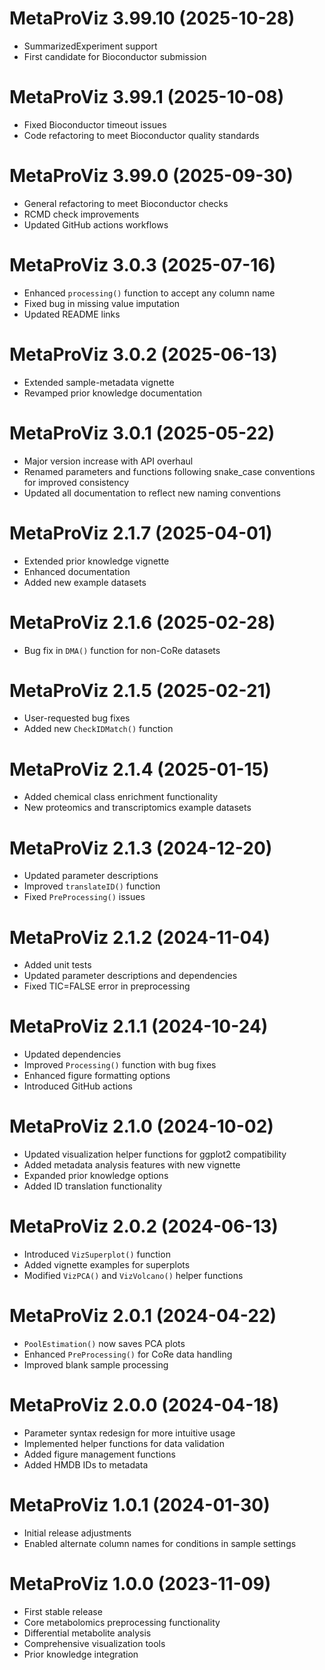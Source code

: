 # MetaProViz 3.99.10 (2025-10-28)

- SummarizedExperiment support
- First candidate for Bioconductor submission

# MetaProViz 3.99.1 (2025-10-08)

- Fixed Bioconductor timeout issues
- Code refactoring to meet Bioconductor quality standards

# MetaProViz 3.99.0 (2025-09-30)

- General refactoring to meet Bioconductor checks
- RCMD check improvements
- Updated GitHub actions workflows

# MetaProViz 3.0.3 (2025-07-16)

- Enhanced `processing()` function to accept any column name
- Fixed bug in missing value imputation
- Updated README links

# MetaProViz 3.0.2 (2025-06-13)

- Extended sample-metadata vignette
- Revamped prior knowledge documentation

# MetaProViz 3.0.1 (2025-05-22)

- Major version increase with API overhaul
- Renamed parameters and functions following snake_case conventions for improved consistency
- Updated all documentation to reflect new naming conventions

# MetaProViz 2.1.7 (2025-04-01)

- Extended prior knowledge vignette
- Enhanced documentation
- Added new example datasets

# MetaProViz 2.1.6 (2025-02-28)

- Bug fix in `DMA()` function for non-CoRe datasets

# MetaProViz 2.1.5 (2025-02-21)

- User-requested bug fixes
- Added new `CheckIDMatch()` function

# MetaProViz 2.1.4 (2025-01-15)

- Added chemical class enrichment functionality
- New proteomics and transcriptomics example datasets

# MetaProViz 2.1.3 (2024-12-20)

- Updated parameter descriptions
- Improved `translateID()` function
- Fixed `PreProcessing()` issues

# MetaProViz 2.1.2 (2024-11-04)

- Added unit tests
- Updated parameter descriptions and dependencies
- Fixed TIC=FALSE error in preprocessing

# MetaProViz 2.1.1 (2024-10-24)

- Updated dependencies
- Improved `Processing()` function with bug fixes
- Enhanced figure formatting options
- Introduced GitHub actions

# MetaProViz 2.1.0 (2024-10-02)

- Updated visualization helper functions for ggplot2 compatibility
- Added metadata analysis features with new vignette
- Expanded prior knowledge options
- Added ID translation functionality

# MetaProViz 2.0.2 (2024-06-13)

- Introduced `VizSuperplot()` function
- Added vignette examples for superplots
- Modified `VizPCA()` and `VizVolcano()` helper functions

# MetaProViz 2.0.1 (2024-04-22)

- `PoolEstimation()` now saves PCA plots
- Enhanced `PreProcessing()` for CoRe data handling
- Improved blank sample processing

# MetaProViz 2.0.0 (2024-04-18)

- Parameter syntax redesign for more intuitive usage
- Implemented helper functions for data validation
- Added figure management functions
- Added HMDB IDs to metadata

# MetaProViz 1.0.1 (2024-01-30)

- Initial release adjustments
- Enabled alternate column names for conditions in sample settings

# MetaProViz 1.0.0 (2023-11-09)

- First stable release
- Core metabolomics preprocessing functionality
- Differential metabolite analysis
- Comprehensive visualization tools
- Prior knowledge integration
